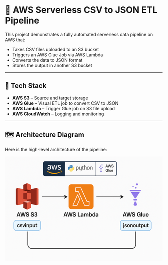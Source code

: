 # 🧪 AWS Serverless CSV to JSON ETL Pipeline

This project demonstrates a fully automated serverless data pipeline on AWS that:
- Takes CSV files uploaded to an S3 bucket
- Triggers an AWS Glue Job via AWS Lambda
- Converts the data to JSON format
- Stores the output in another S3 bucket

---

## 🚀 Tech Stack
- **AWS S3** – Source and target storage
- **AWS Glue** – Visual ETL job to convert CSV to JSON
- **AWS Lambda** – Trigger Glue job on S3 file upload
- **AWS CloudWatch** – Logging and monitoring

---

## 🗺️ Architecture Diagram

Here is the high-level architecture of the pipeline:

![AWS Serverless ETL Architecture](aws_serverless_pipeline.png)


